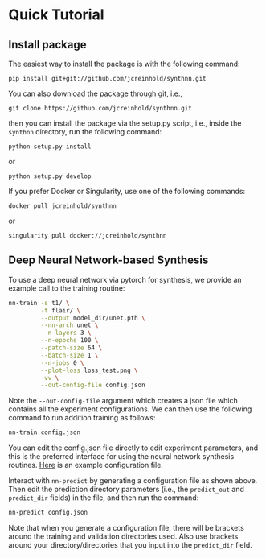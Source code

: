 # Quick Tutorial

## Install package

The easiest way to install the package is with the following command:

    pip install git+git://github.com/jcreinhold/synthnn.git
    
You can also download the package through git, i.e.,

    git clone https://github.com/jcreinhold/synthnn.git

then you can install the package via the setup.py script, i.e.,
inside the `synthnn` directory, run the following command:

    python setup.py install

or 

    python setup.py develop
    
If you prefer Docker or Singularity, use one of the following commands:

    docker pull jcreinhold/synthnn

or 

    singularity pull docker://jcreinhold/synthnn


## Deep Neural Network-based Synthesis

To use a deep neural network via pytorch for synthesis, we provide an example call to the training routine:

```bash
nn-train -s t1/ \
         -t flair/ \
         --output model_dir/unet.pth \
         --nn-arch unet \
         --n-layers 3 \
         --n-epochs 100 \
         --patch-size 64 \
         --batch-size 1 \
         --n-jobs 0 \
         --plot-loss loss_test.png \
         -vv \
         --out-config-file config.json 
``` 

Note the `--out-config-file` argument which creates a json file which contains all the experiment configurations.
We can then use the following command to run addition training as follows:

```bash
nn-train config.json
```

You can edit the config.json file directly to edit experiment parameters, and this is the preferred interface for using
the neural network synthesis routines. [Here](https://gist.github.com/jcreinhold/793d26387f6a8b9f6966b59c6705f249) is
an example configuration file.

Interact with `nn-predict` by generating a configuration file as shown above. Then edit
the prediction directory parameters (i.e., the `predict_out` and `predict_dir` fields) in the file, 
and then run the command:

```bash
nn-predict config.json
```

Note that when you generate a configuration file, there will be brackets around the training and validation
directories used. Also use brackets around your directory/directories that you input into the `predict_dir` field.

